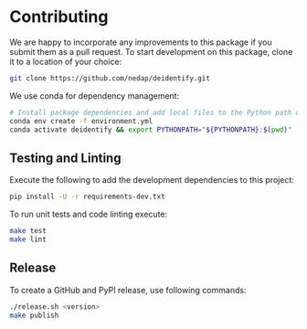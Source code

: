 # Contributing

We are happy to incorporate any improvements to this package if you submit them as a pull request. To start development on this package, clone it to a location of your choice:

```sh
git clone https://github.com/nedap/deidentify.git
```

We use conda for dependency management:

```sh
# Install package dependencies and add local files to the Python path of that environment.
conda env create -f environment.yml
conda activate deidentify && export PYTHONPATH="${PYTHONPATH}:$(pwd)"
```

## Testing and Linting

Execute the following to add the development dependencies to this project:

```sh
pip install -U -r requirements-dev.txt
```

To run unit tests and code linting execute:

```sh
make test
make lint
```

## Release

To create a GitHub and PyPI release, use following commands:

```sh
./release.sh <version>
make publish
```
